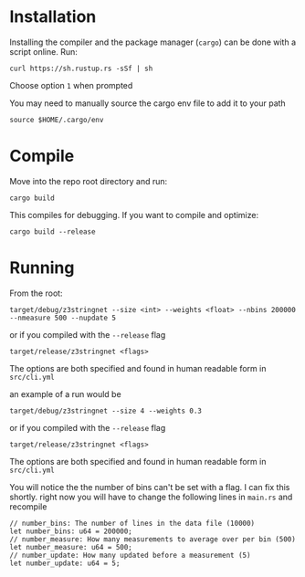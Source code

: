 # Installation

Installing the compiler and the package manager (`cargo`)
can be done with a script online. Run:

```
curl https://sh.rustup.rs -sSf | sh
``` 

Choose option `1` when prompted

You may need to manually source the cargo env file to add it to your path

```
source $HOME/.cargo/env
```

# Compile

Move into the repo root directory and run:

```
cargo build
```

This compiles for debugging. If you want to compile and optimize:

```
cargo build --release
```

# Running

From the root:

```
target/debug/z3stringnet --size <int> --weights <float> --nbins 200000 --nmeasure 500 --nupdate 5
```

or if you compiled with the `--release` flag

```
target/release/z3stringnet <flags>
```

The options are both specified and found in human readable form in `src/cli.yml`

an example of a run would be

```
target/debug/z3stringnet --size 4 --weights 0.3
```

or if you compiled with the `--release` flag

```
target/release/z3stringnet <flags>
```

The options are both specified and found in human readable form in `src/cli.yml`

You will notice the the number of bins can't be set with a flag. I can fix this shortly.
right now you will have to change the following lines in `main.rs` and recompile

```
// number_bins: The number of lines in the data file (10000)
let number_bins: u64 = 200000;
// number_measure: How many measurements to average over per bin (500)
let number_measure: u64 = 500;
// number_update: How many updated before a measurement (5)
let number_update: u64 = 5;
```
